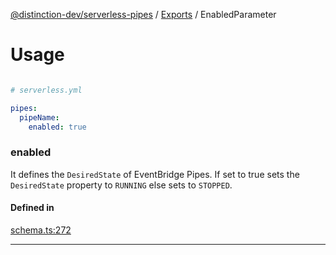 [@distinction-dev/serverless-pipes](../README.md) / [Exports](parameters.md) / EnabledParameter

# Usage
```yaml

# serverless.yml

pipes:
  pipeName:
    enabled: true
```


### enabled


It defines the `DesiredState` of EventBridge Pipes. If set to true sets the `DesiredState` property to `RUNNING` else sets to `STOPPED`.


#### Defined in

[schema.ts:272](https://github.com/distinction-dev/serverless-pipes/blob/6cefac9dfc5db878e76fb245dec34bbf0da88b5d/src/schema.ts#L272)




---
